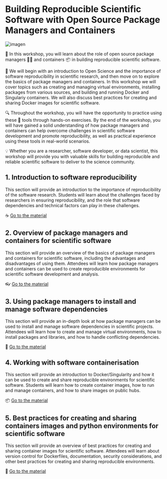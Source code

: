 # Building Reproducible Scientific Software with Open Source Package Managers and Containers

![imagen](https://user-images.githubusercontent.com/7033451/235629773-9659a0f9-7075-4679-8981-c505f22e2a80.png)


:rocket: In this workshop, you will learn about the role of open source package managers 👩‍💻 and containers 📦 in building reproducible scientific software. 

:satellite: We will begin with an introduction to Open Science and the importance of software reproducibility in scientific research, and then move on to explore the basics of package managers and containers. In this workshop we will cover topics such as creating and managing virtual environments, installing packages from various sources, and building and running Docker and Singulariy containers. We will also discuss best practices for creating and sharing Docker images for scientific software.

:mag: Throughout the workshop, you will have the opportunity to practice using these :wrench: tools through hands-on exercises. By the end of the workshop, you will have gained a solid understanding of how package managers and containers can help overcome challenges in scientific software development and promote reproducibility, as well as practical experience using these tools in real-world scenarios. 

:bulb: Whether you are a researcher, software developer, or data scientist, this workshop will provide you with valuable skills for building reproducible and reliable scientific software to deliver to the science community.

## 1. Introduction to software reproducibility

This section will provide an introduction to the importance of reproducibility of the software research. Students will learn about the challenges faced by researchers in ensuring reproducibility, and the role that software dependencies and technical factors can play in these challenges.

:coffee: [Go to the material](./introduction_to_openscience_and_software_reproducibility.md)

## 2. Overview of package managers and containers for scientific software

This section will provide an overview of the basics of package managers and containers for scientific software, including the advantages and disadvantages of using them. Attendees will learn how package managers and containers can be used to create reproducible environments for scientific software development and analysis.

:eyeglasses: [Go to the material](./overview_package_managers_and_containers_for_scientific_software.md)


## 3. Using package managers to install and manage software dependencies

This section will provide an in-depth look at how package managers can be used to install and manage software dependencies in scientific projects. Attendees will learn how to create and manage virtual environments, how to install packages and libraries, and how to handle conflicting dependencies. 

:closed_book: [Go to the material](./using_package_managers.md)

## 4. Working with software containerisation

This section will provide an introduction to Docker/Singularity and how it can be used to create and share reproducible environments for scientific software. Students will learn how to create container images, how to run and manage containers, and how to share images on public hubs.

📦 [Go to the material](./working_with_software_containerisation.md)

## 5. Best practices for creating and sharing containers images and python environments for scientific software

This section will provide an overview of best practices for creating and sharing container images for scientific software. Attendees will learn about version control for Dockerfiles, documentation, security considerations, and other best practices for creating and sharing reproducible environments.

:lock_with_ink_pen: [Go to the material](./best_practices_containers_and_package_managers.md)


